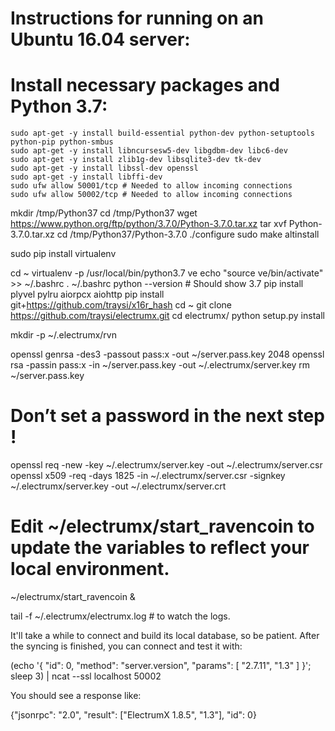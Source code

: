 # Instructions for running on an Ubuntu 16.04 server:

# Install necessary packages and Python 3.7:

	sudo apt-get -y install build-essential python-dev python-setuptools python-pip python-smbus
	sudo apt-get -y install libncursesw5-dev libgdbm-dev libc6-dev
	sudo apt-get -y install zlib1g-dev libsqlite3-dev tk-dev
	sudo apt-get -y install libssl-dev openssl
	sudo apt-get -y install libffi-dev
	sudo ufw allow 50001/tcp # Needed to allow incoming connections
	sudo ufw allow 50002/tcp # Needed to allow incoming connections

mkdir /tmp/Python37
cd /tmp/Python37
wget https://www.python.org/ftp/python/3.7.0/Python-3.7.0.tar.xz
tar xvf Python-3.7.0.tar.xz
cd /tmp/Python37/Python-3.7.0
./configure
sudo make altinstall

sudo pip install virtualenv

cd ~
virtualenv -p /usr/local/bin/python3.7 ve 
echo "source ve/bin/activate" >> ~/.bashrc
. ~/.bashrc
python --version # Should show 3.7
pip install plyvel pylru aiorpcx aiohttp
pip install git+https://github.com/traysi/x16r_hash
cd ~
git clone https://github.com/traysi/electrumx.git
cd electrumx/
python setup.py install

mkdir -p ~/.electrumx/rvn

openssl genrsa -des3 -passout pass:x -out ~/server.pass.key 2048
openssl rsa -passin pass:x -in ~/server.pass.key -out ~/.electrumx/server.key
rm ~/server.pass.key

# Don’t set a password in the next step !
openssl req -new -key ~/.electrumx/server.key -out ~/.electrumx/server.csr
openssl x509 -req -days 1825 -in ~/.electrumx/server.csr -signkey ~/.electrumx/server.key -out ~/.electrumx/server.crt

# Edit ~/electrumx/start_ravencoin to update the variables to reflect your local environment.

~/electrumx/start_ravencoin &

tail -f ~/.electrumx/electrumx.log # to watch the logs.

It'll take a while to connect and build its local database, so be patient. After the syncing is finished, you can connect and test it with:

(echo '{ "id": 0, "method": "server.version", "params": [ "2.7.11", "1.3" ] }'; sleep 3) | ncat --ssl localhost 50002

You should see a response like:

{"jsonrpc": "2.0", "result": ["ElectrumX 1.8.5", "1.3"], "id": 0}

